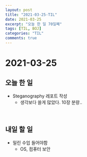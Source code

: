 ```yaml
---
layout: post
title: "2021-03-25-TIL"
date: 2021-03-25
excerpt: "오늘 한 일 70일째"
tags: [TIL, BOJ]
categories: "TIL"
comments: true
---
```


# 2021-03-25

## 오늘 한 일    
- Steganography 레포트 작성
    - 생각보다 쓸게 많았다. 10장 분량..

<br>

## 내일 할 일
- 밀린 수업 들어야함
    - OS, 컴퓨터 보안